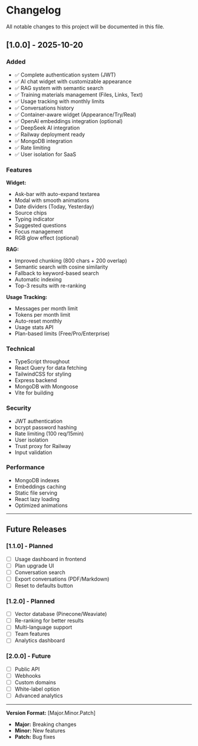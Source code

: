# Changelog

All notable changes to this project will be documented in this file.

## [1.0.0] - 2025-10-20

### Added
- ✅ Complete authentication system (JWT)
- ✅ AI chat widget with customizable appearance
- ✅ RAG system with semantic search
- ✅ Training materials management (Files, Links, Text)
- ✅ Usage tracking with monthly limits
- ✅ Conversations history
- ✅ Container-aware widget (Appearance/Try/Real)
- ✅ OpenAI embeddings integration (optional)
- ✅ DeepSeek AI integration
- ✅ Railway deployment ready
- ✅ MongoDB integration
- ✅ Rate limiting
- ✅ User isolation for SaaS

### Features

**Widget:**
- Ask-bar with auto-expand textarea
- Modal with smooth animations
- Date dividers (Today, Yesterday)
- Source chips
- Typing indicator
- Suggested questions
- Focus management
- RGB glow effect (optional)

**RAG:**
- Improved chunking (800 chars + 200 overlap)
- Semantic search with cosine similarity
- Fallback to keyword-based search
- Automatic indexing
- Top-3 results with re-ranking

**Usage Tracking:**
- Messages per month limit
- Tokens per month limit
- Auto-reset monthly
- Usage stats API
- Plan-based limits (Free/Pro/Enterprise)

### Technical
- TypeScript throughout
- React Query for data fetching
- TailwindCSS for styling
- Express backend
- MongoDB with Mongoose
- Vite for building

### Security
- JWT authentication
- bcrypt password hashing
- Rate limiting (100 req/15min)
- User isolation
- Trust proxy for Railway
- Input validation

### Performance
- MongoDB indexes
- Embeddings caching
- Static file serving
- React lazy loading
- Optimized animations

---

## Future Releases

### [1.1.0] - Planned
- [ ] Usage dashboard in frontend
- [ ] Plan upgrade UI
- [ ] Conversation search
- [ ] Export conversations (PDF/Markdown)
- [ ] Reset to defaults button

### [1.2.0] - Planned
- [ ] Vector database (Pinecone/Weaviate)
- [ ] Re-ranking for better results
- [ ] Multi-language support
- [ ] Team features
- [ ] Analytics dashboard

### [2.0.0] - Future
- [ ] Public API
- [ ] Webhooks
- [ ] Custom domains
- [ ] White-label option
- [ ] Advanced analytics

---

**Version Format:** [Major.Minor.Patch]
- **Major:** Breaking changes
- **Minor:** New features
- **Patch:** Bug fixes
